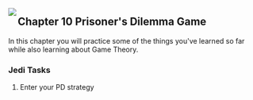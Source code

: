 <img align="left" src="http://hermonswebsites.com/Classes/CS/python.png"><H2>Chapter 10 Prisoner's Dilemma Game</H2>

In this chapter you will practice some of the things you've learned so far while also learning about Game Theory. 


<h3>Jedi Tasks</h3>
<ol>
  <li>Enter your PD strategy</li>
  </ol>
